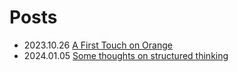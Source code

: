 
# Posts


- 2023.10.26      [A First Touch on Orange]( ./orange.html )
- 2024.01.05      [Some thoughts on structured thinking]( ./structured_thinking.html )
